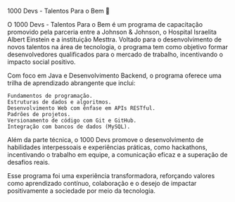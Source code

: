 1000 Devs - Talentos Para o Bem 🚀

O 1000 Devs - Talentos Para o Bem é um programa de capacitação promovido pela parceria entre a Johnson & Johnson, o Hospital Israelita Albert Einstein e a instituição Mesttra. Voltado para o desenvolvimento de novos talentos na área de tecnologia, o programa tem como objetivo formar desenvolvedores qualificados para o mercado de trabalho, incentivando o impacto social positivo.

Com foco em Java e Desenvolvimento Backend, o programa oferece uma trilha de aprendizado abrangente que inclui:

    Fundamentos de programação.
    Estruturas de dados e algoritmos.
    Desenvolvimento Web com ênfase em APIs RESTful.
    Padrões de projetos.
    Versionamento de código com Git e GitHub.
    Integração com bancos de dados (MySQL).

Além da parte técnica, o 1000 Devs promove o desenvolvimento de habilidades interpessoais e experiências práticas, como hackathons, incentivando o trabalho em equipe, a comunicação eficaz e a superação de desafios reais.

Esse programa foi uma experiência transformadora, reforçando valores como aprendizado contínuo, colaboração e o desejo de impactar positivamente a sociedade por meio da tecnologia.
